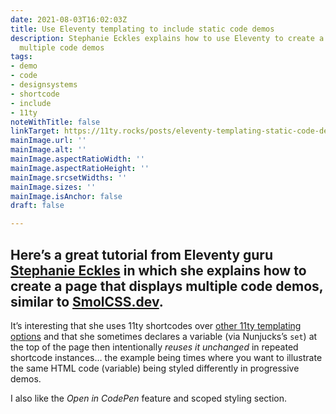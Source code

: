 ```yaml
---
date: 2021-08-03T16:02:03Z
title: Use Eleventy templating to include static code demos
description: Stephanie Eckles explains how to use Eleventy to create a page that displays
  multiple code demos
tags:
- demo
- code
- designsystems
- shortcode
- include
- 11ty
noteWithTitle: false
linkTarget: https://11ty.rocks/posts/eleventy-templating-static-code-demos/
mainImage.url: ''
mainImage.alt: ''
mainImage.aspectRatioWidth: ''
mainImage.aspectRatioHeight: ''
mainImage.srcsetWidths: ''
mainImage.sizes: ''
mainImage.isAnchor: false
draft: false

---
```

Here’s a great tutorial from Eleventy guru [Stephanie Eckles](https://twitter.com/5t3ph) in which she explains how to create a page that displays multiple code demos, similar to [SmolCSS.dev](https://smolcss.dev/).
---

It’s interesting that she uses 11ty shortcodes over [other 11ty templating options]( https://fuzzylogic.me/posts/reusable-code-snippets-and-components-in-eleventy/) and that she sometimes declares a variable (via Nunjucks’s `set`) at the top of the page then intentionally _reuses it unchanged_ in repeated shortcode instances… the example being times where you want to illustrate the same HTML code (variable) being styled differently in progressive demos.

I also like the _Open in CodePen_ feature and scoped styling section.